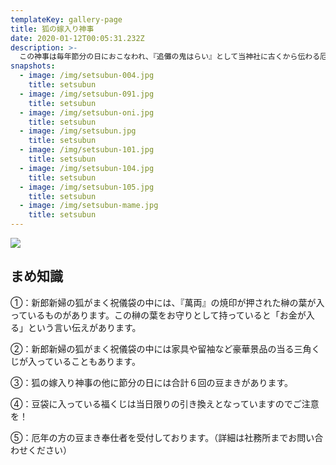 ```yaml
---
templateKey: gallery-page
title: 狐の嫁入り神事
date: 2020-01-12T00:05:31.232Z
description: >-
  この神事は毎年節分の日におこなわれ、『追儺の鬼はらい』として当神社に古くから伝わる厄祓行事です。当神社の神使、福徳家の娘狐福子が、神使の総本家、助四郎家の小狐助太郎のもとへお嫁入りする・・・・・という道中を新郎新婦はもとより、仲人・親族も正装し再現するものです。神使狐の面と婚礼衣装を着付けた狐の新郎新婦は、赤鬼・青鬼の先導で、嫁入り道具や笛・太鼓の楽人等と共に行列をなし賑やかに練り歩きます。狐の夫婦は境内を一周して特設舞台に上がり、三三九度の盃を交わした後、祝儀袋に入った福餅や福豆を参拝者にまかれます。この狐のカップルは毎年、氏子区域の厄年にあたる方の中から選ばれます。
snapshots:
  - image: /img/setsubun-004.jpg
    title: setsubun
  - image: /img/setsubun-091.jpg
    title: setsubun
  - image: /img/setsubun-oni.jpg
    title: setsubun
  - image: /img/setsubun.jpg
    title: setsubun
  - image: /img/setsubun-101.jpg
    title: setsubun
  - image: /img/setsubun-104.jpg
    title: setsubun
  - image: /img/setsubun-105.jpg
    title: setsubun
  - image: /img/setsubun-mame.jpg
    title: setsubun
---
```


![](/img/setsubun-102.jpg)

## まめ知識

①：新郎新婦の狐がまく祝儀袋の中には、『萬両』の焼印が押された榊の葉が入っているものがあります。この榊の葉をお守りとして持っていると「お金が入る」という言い伝えがあります。

②：新郎新婦の狐がまく祝儀袋の中には家具や留袖など豪華景品の当る三角くじが入っていることもあります。

③：狐の嫁入り神事の他に節分の日には合計６回の豆まきがあります。

④：豆袋に入っている福くじは当日限りの引き換えとなっていますのでご注意を！

⑤：厄年の方の豆まき奉仕者を受付しております。（詳細は社務所までお問い合わせください）
